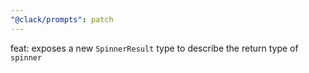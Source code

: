 ```yaml
---
"@clack/prompts": patch
---
```


feat: exposes a new `SpinnerResult` type to describe the return type of `spinner`
